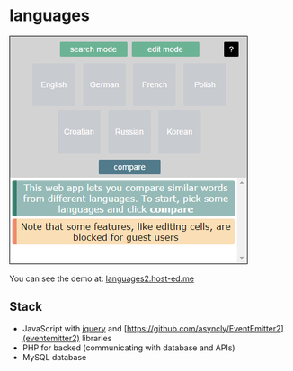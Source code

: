 # languages


![screencapture](screencap.png "screencap")




You can see the demo at:
[languages2.host-ed.me](https://www.languages2.host-ed.me)


## Stack

 - JavaScript with [jquery](jquery.com) and [https://github.com/asyncly/EventEmitter2](eventemitter2) libraries
 - PHP for backed (communicating with database and APIs)
 - MySQL database
